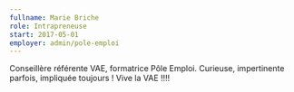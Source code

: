 ```yaml
---
fullname: Marie Briche
role: Intrapreneuse
start: 2017-05-01
employer: admin/pole-emploi
---
```

Conseillère référente VAE, formatrice Pôle Emploi. Curieuse, impertinente parfois, impliquée toujours ! Vive la VAE !!!!
